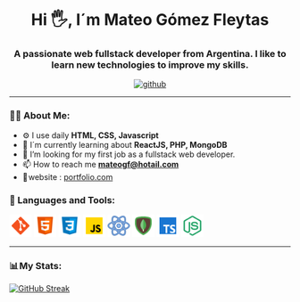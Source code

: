 <div id="header" align="center">
    <h1 align="center">Hi 🖐️, I´m Mateo Gómez Fleytas</h1>
    <h3 align="center">A passionate web fullstack developer from Argentina. I like to learn new technologies to improve my skills.</h3>
</div>
<div id="badges" align="center">
    <a href="https://github.com/mateoargf">
        <img src="https://img.shields.io/github/followers/mateoargf?logo=github&style=for-the-badge" alt="github">
    </a>
</div>

---

### 👨‍💻 About Me:

- ⚙️ I use daily **HTML, CSS, Javascript**
- 🌱 I´m currently learning about **ReactJS, PHP, MongoDB**
- 🤔 I’m looking for my first job as a fullstack web developer.
- 📫 How to reach me **mateogf@hotail.com**
- 🔗 website : [portfolio.com](https://github.com/mateoargf/portfolioWeb/deployments/activity_log?environment=github-pages)

<div align="left">
    <h3>🔨 Languages and Tools:</h3>
    <div>
        <img src="imgs/icons8-git.svg" title="GIT" alt="GIT" width="40" height="40">
        <img src="imgs/icons8-html5.svg" title="HTML5" alt="HTML5" width="40" height="40">
        <img src="imgs/icons8-css3.svg" title="CSS3" alt="CSS3" width="40" height="40">
        <img src="imgs/icons8-javascript.svg" title="JavaScirpt" alt="JavaScirpt" width="40" height="40">
        <img src="imgs/icons8-reaccionar-40.png" title="React" alt="React" width="40" height="40">
        <img src="imgs/icons8-mongodb.svg" title="MongoDB" alt="MongoDB" width="40" height="40">
        <img src="imgs/icons8-typescript.svg" title="TypeScritp" alt="TypeScript" width="40" height="40">
        <img src="imgs/icons8-node-js-48.png" title="Node.js" alt="Node.js" width="40" height="40">
    </div>
</div>

---

### 📊 My Stats:

[![GitHub Streak](https://streak-stats.demolab.com?user=mateoargf&theme=ambient-gradient&hide_border=true&mode=weekly&background=45%2C00EBE9%2C0482EB&border=00EBE9)](https://git.io/streak-stats)